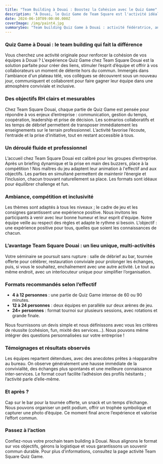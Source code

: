 ```yaml
---
title: "Team Building à Douai : Boostez la Cohésion avec le Quiz Game"
description: "À Douai, le Quiz Game de Team Square est l'activité idéale pour fédérer vos équipes, briser la glace et créer des souvenirs mémorables dans une ambiance fun."
date: 2024-06-10T09:00:00.000Z
coverImage: /img/paint4.jpg
summarySeo: "Team building Quiz Game à Douai : activité fédératrice, animation pro, bar/restauration, tournée offerte, code TS20. Idéal entreprises, séminaires, afterworks."
---
```


### Quiz Game à Douai : le team building qui fait la différence

Vous cherchez une activité originale pour renforcer la cohésion de vos équipes à Douai ? L'expérience Quiz Game chez Team Square Douai est la solution parfaite pour créer des liens, stimuler l’esprit d’équipe et offrir à vos collaborateurs un moment de détente hors du commun. Immergés dans l'ambiance d'un plateau télé, vos collègues se découvrent sous un nouveau jour, communiquent et collaborent pour faire gagner leur équipe dans une atmosphère conviviale et inclusive.

### Des objectifs RH clairs et mesurables

Chez Team Square Douai, chaque partie de Quiz Game est pensée pour répondre à vos enjeux d’entreprise : communication, gestion du temps, coopération, leadership et prise de décision. Les scénarios collaboratifs et les temps de débrief permettent de transposer immédiatement les enseignements sur le terrain professionnel. L’activité favorise l’écoute, l’entraide et la prise d’initiative, tout en restant accessible à tous.

### Un déroulé fluide et professionnel

L’accueil chez Team Square Douai est calibré pour les groupes d’entreprise. Après un briefing dynamique et la prise en main des buzzers, place à la compétition ! Nos maîtres du jeu adaptent leur animation à l'effectif and aux objectifs. Les parties en simultané permettent de maintenir l’énergie et l’inclusion, chacun trouvant naturellement sa place. Les formats sont idéaux pour équilibrer challenge et fun.

### Ambiance, compétition et inclusivité

Les thèmes sont adaptés à tous les niveaux ; le cadre de jeu et les consignes garantissent une expérience positive. Nous invitons les participants à venir avec leur bonne humeur et leur esprit d'équipe. Notre équipe veille au respect des règles et adapte le rythme si besoin. L’objectif : une expérience positive pour tous, quelles que soient les connaissances de chacun.

### L’avantage Team Square Douai : un lieu unique, multi-activités

Votre séminaire se poursuit sans rupture : salle de débrief au bar, tournée offerte pour célébrer, restauration conviviale pour prolonger les échanges, puis, si vous le souhaitez, enchaînement avec une autre activité. Le tout au même endroit, avec un interlocuteur unique pour simplifier l’organisation.

### Formats recommandés selon l’effectif

-   **4 à 12 personnes** : une partie de Quiz Game intense de 60 ou 90 minutes.
-   **12 à 24 personnes** : deux équipes en parallèle sur deux arènes de jeu.
-   **24+ personnes** : format tournoi sur plusieurs sessions, avec rotations et grande finale.

Nous fournissons un devis simple et nous définissons avec vous les critères de réussite (cohésion, fun, mixité des services…). Nous pouvons même intégrer des questions personnalisées sur votre entreprise !

### Témoignages et résultats observés

Les équipes repartent détendues, avec des anecdotes prêtes à réapparaître au bureau. On observe généralement une hausse immédiate de la convivialité, des échanges plus spontanés et une meilleure connaissance inter-services. Le format court facilite l’adhésion des profils hésitants ; l’activité parle d’elle-même.

### Et après ?

Cap sur le bar pour la tournée offerte, un snack et un temps d’échange. Nous pouvons organiser un petit podium, offrir un trophée symbolique et capturer une photo d’équipe. Ce moment final ancre l’expérience et valorise l’effort commun.

### Passez à l’action

Confiez-nous votre prochain team building à Douai. Nous alignons le format sur vos objectifs, gérons la logistique et vous garantissons un souvenir commun durable. Pour plus d’informations, consultez la page activité Team Square Quiz Game.
